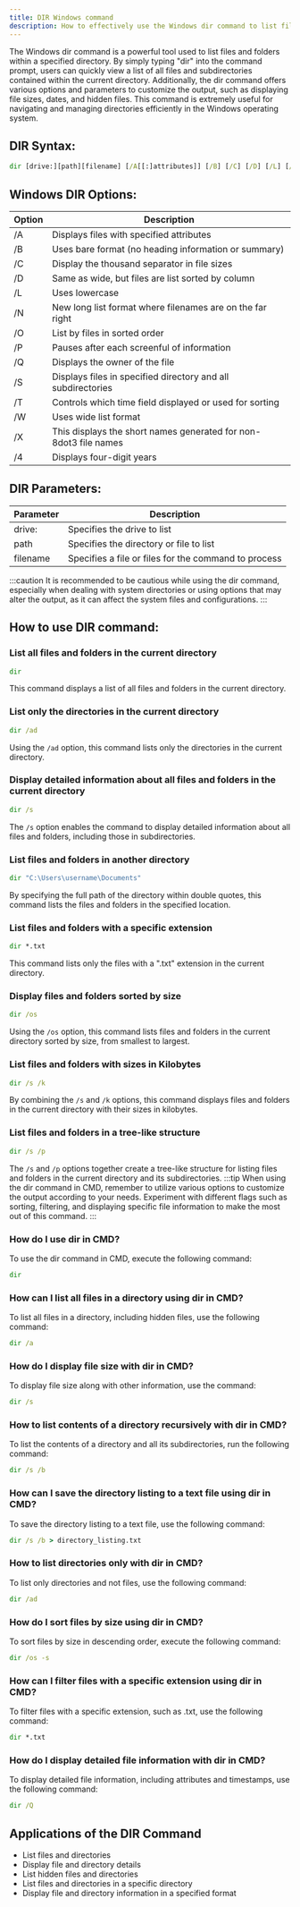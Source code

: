 ```yaml
---
title: DIR Windows command
description: How to effectively use the Windows dir command to list files and folders in a directory. Learn the various options and parameters available.
---
```


The Windows dir command is a powerful tool used to list files and folders within a specified directory. By simply typing "dir" into the command prompt, users can quickly view a list of all files and subdirectories contained within the current directory. Additionally, the dir command offers various options and parameters to customize the output, such as displaying file sizes, dates, and hidden files. This command is extremely useful for navigating and managing directories efficiently in the Windows operating system.

## DIR Syntax:
```cmd
dir [drive:][path][filename] [/A[[:]attributes]] [/B] [/C] [/D] [/L] [/N] [/O[[:]sortorder]] [/P] [/Q] [/S] [/T[[:]timefield]] [/W] [/X] [/4]
```
## Windows DIR Options:
| Option        | Description                                                  |
|---------------|--------------------------------------------------------------|
| /A            | Displays files with specified attributes                     |
| /B            | Uses bare format (no heading information or summary)         |
| /C            | Display the thousand separator in file sizes                |
| /D            | Same as wide, but files are list sorted by column            |
| /L            | Uses lowercase                                                  |
| /N            | New long list format where filenames are on the far right    |
| /O            | List by files in sorted order                                  |
| /P            | Pauses after each screenful of information                    |
| /Q            | Displays the owner of the file                                 |
| /S            | Displays files in specified directory and all subdirectories    |
| /T            | Controls which time field displayed or used for sorting        |
| /W            | Uses wide list format                                           |
| /X            | This displays the short names generated for non-8dot3 file names |
| /4            | Displays four-digit years                                      |

## DIR Parameters:
| Parameter     | Description                                            |
|---------------|--------------------------------------------------------|
| drive:        | Specifies the drive to list                               |
| path          | Specifies the directory or file to list                |
| filename      | Specifies a file or files for the command to process   |

:::caution
It is recommended to be cautious while using the dir command, especially when dealing with system directories or using options that may alter the output, as it can affect the system files and configurations.
:::
## How to use DIR command:
### List all files and folders in the current directory
```cmd
dir
```
This command displays a list of all files and folders in the current directory.

### List only the directories in the current directory
```cmd
dir /ad
```
Using the `/ad` option, this command lists only the directories in the current directory.

### Display detailed information about all files and folders in the current directory
```cmd
dir /s
```
The `/s` option enables the command to display detailed information about all files and folders, including those in subdirectories.

### List files and folders in another directory
```cmd
dir "C:\Users\username\Documents"
```
By specifying the full path of the directory within double quotes, this command lists the files and folders in the specified location.

### List files and folders with a specific extension
```cmd
dir *.txt
```
This command lists only the files with a ".txt" extension in the current directory.

### Display files and folders sorted by size
```cmd
dir /os
```
Using the `/os` option, this command lists files and folders in the current directory sorted by size, from smallest to largest.

### List files and folders with sizes in Kilobytes
```cmd
dir /s /k
```
By combining the `/s` and `/k` options, this command displays files and folders in the current directory with their sizes in kilobytes.

### List files and folders in a tree-like structure
```cmd
dir /s /p
```
The `/s` and `/p` options together create a tree-like structure for listing files and folders in the current directory and its subdirectories.
:::tip
When using the dir command in CMD, remember to utilize various options to customize the output according to your needs. Experiment with different flags such as sorting, filtering, and displaying specific file information to make the most out of this command.
:::

### How do I use dir in CMD?
To use the dir command in CMD, execute the following command:
```cmd
dir
```

### How can I list all files in a directory using dir in CMD?
To list all files in a directory, including hidden files, use the following command:
```cmd
dir /a
```

### How do I display file size with dir in CMD?
To display file size along with other information, use the command:
```cmd
dir /s
```

### How to list contents of a directory recursively with dir in CMD?
To list the contents of a directory and all its subdirectories, run the following command:
```cmd
dir /s /b
```

### How can I save the directory listing to a text file using dir in CMD?
To save the directory listing to a text file, use the following command:
```cmd
dir /s /b > directory_listing.txt
```

### How to list directories only with dir in CMD?
To list only directories and not files, use the following command:
```cmd
dir /ad
```

### How do I sort files by size using dir in CMD?
To sort files by size in descending order, execute the following command:
```cmd
dir /os -s
```

### How can I filter files with a specific extension using dir in CMD?
To filter files with a specific extension, such as .txt, use the following command:
```cmd
dir *.txt
```

### How do I display detailed file information with dir in CMD?
To display detailed file information, including attributes and timestamps, use the following command:
```cmd
dir /Q
```

## Applications of the DIR Command

- List files and directories
- Display file and directory details
- List hidden files and directories
- List files and directories in a specific directory
- Display file and directory information in a specified format